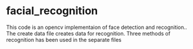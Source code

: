 facial_recognition
==================
This code is an opencv implementaion of face detection and recognition.. The create data file creates data for recognition. Three methods of recognition has been used in the separate files
